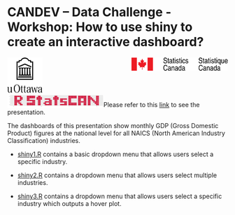 # CANDEV – Data Challenge - Workshop: How to use shiny to create an interactive dashboard?

<img align="left" img src="/images/uottawak.png" width="80" height="80" />

<img align="right" img src="images/stc.png" markdown="1" height="30" width="220" />

<br />
<br />
<br />
<br />
<br />

<img align="left" img src="images/Rgroup.gif" markdown="1" height="30" width="220" />

Please refer to this [link](https://manolo20.github.io/uottawa_presentation/shiny_manual.html) to see the presentation.

The dashboards of this presentation show monthly GDP (Gross Domestic Product) figures at the national level for all NAICS (North American Industry Classification) industries. 

- [shiny1.R](https://github.com/manolo20/uottawa_presentation/blob/master/shiny1.R) contains a basic dropdown menu that allows users select a specific industry.

- [shiny2.R](https://github.com/manolo20/uottawa_presentation/blob/master/shiny2.R) contains a dropdown menu that allows users select multiple industries.

- [shiny3.R](https://github.com/manolo20/uottawa_presentation/blob/master/shiny3.R) contains a dropdown menu that allows users select a specific industry which outputs a hover plot.

